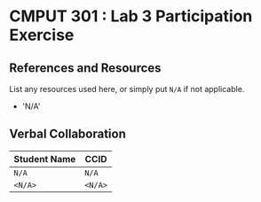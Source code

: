 # CMPUT 301 : Lab 3 Participation Exercise

## References and Resources

List any resources used here, or simply put `N/A` if not applicable.

- 'N/A'

## Verbal Collaboration

| Student Name | CCID      |
| ------------ | --------- |
| `N/A`    | `N/A` |
| `<N/A>` | `<N/A>`  |
